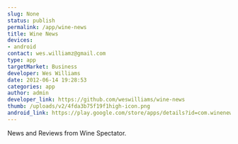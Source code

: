```yaml
--- 
slug: None
status: publish
permalink: /app/wine-news
title: Wine News
devices: 
- android
contact: wes.williamz@gmail.com
type: app
targetMarket: Business
developer: Wes Williams
date: 2012-06-14 19:28:53
categories: app
author: admin
developer_link: https://github.com/weswilliams/wine-news
thumb: /uploads/v2/4fda3b75f19f1high-icon.png
android_link: https://play.google.com/store/apps/details?id=com.winenews&feature=search_result#?t=W251bGwsMSwyLDEsImNvbS53aW5lbmV3cyJd
---
```



News and Reviews from Wine Spectator.

